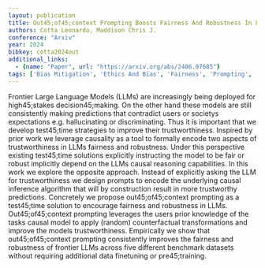 ```yaml
---
layout: publication
title: Out45;of45;context Prompting Boosts Fairness And Robustness In Large Language Model Predictions
authors: Cotta Leonardo, Maddison Chris J.
conference: "Arxiv"
year: 2024
bibkey: cotta2024out
additional_links:
  - {name: "Paper", url: "https://arxiv.org/abs/2406.07685"}
tags: ['Bias Mitigation', 'Ethics And Bias', 'Fairness', 'Prompting', 'RAG', 'Reinforcement Learning', 'Security', 'Training Techniques']
---
```

Frontier Large Language Models (LLMs) are increasingly being deployed for high45;stakes decision45;making. On the other hand these models are still consistently making predictions that contradict users or societys expectations e.g. hallucinating or discriminating. Thus it is important that we develop test45;time strategies to improve their trustworthiness. Inspired by prior work we leverage causality as a tool to formally encode two aspects of trustworthiness in LLMs fairness and robustness. Under this perspective existing test45;time solutions explicitly instructing the model to be fair or robust implicitly depend on the LLMs causal reasoning capabilities. In this work we explore the opposite approach. Instead of explicitly asking the LLM for trustworthiness we design prompts to encode the underlying causal inference algorithm that will by construction result in more trustworthy predictions. Concretely we propose out45;of45;context prompting as a test45;time solution to encourage fairness and robustness in LLMs. Out45;of45;context prompting leverages the users prior knowledge of the tasks causal model to apply (random) counterfactual transformations and improve the models trustworthiness. Empirically we show that out45;of45;context prompting consistently improves the fairness and robustness of frontier LLMs across five different benchmark datasets without requiring additional data finetuning or pre45;training.
